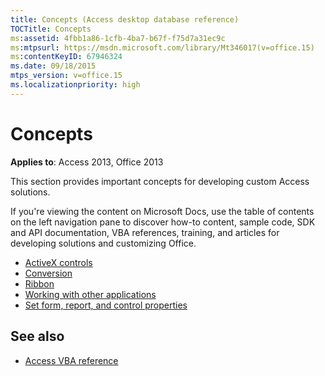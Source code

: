```yaml
---
title: Concepts (Access desktop database reference)
TOCTitle: Concepts
ms:assetid: 4fbb1a86-1cfb-4ba7-b67f-f75d7a31ec9c
ms:mtpsurl: https://msdn.microsoft.com/library/Mt346017(v=office.15)
ms:contentKeyID: 67946324
ms.date: 09/18/2015
mtps_version: v=office.15
ms.localizationpriority: high
---
```


# Concepts

**Applies to**: Access 2013, Office 2013

This section provides important concepts for developing custom Access solutions.

If you're viewing the content on Microsoft Docs, use the table of contents on the left navigation pane to discover how-to content, sample code, SDK and API documentation, VBA references, training, and articles for developing solutions and customizing Office.

- [ActiveX controls](activex-controls-access.md)
- [Conversion](conversion.md)
- [Ribbon](ribbon.md)
- [Working with other applications](working-with-other-applications-access.md)
- [Set form, report, and control properties](set-form-report-and-control-properties.md)

## See also

- [Access VBA reference](/office/vba/api/overview/access)
